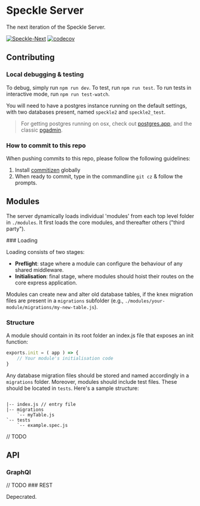 # Speckle Server

The next iteration of the Speckle Server.

[![Speckle-Next](https://circleci.com/gh/Speckle-Next/SpeckleServer.svg?style=svg&circle-token=76eabd350ea243575cbb258b746ed3f471f7ac29)](https://github.com/Speckle-Next/SpeckleServer/) [![codecov](https://codecov.io/gh/Speckle-Next/SpeckleServer/branch/master/graph/badge.svg?token=PHZWVNUVFE)](https://codecov.io/gh/Speckle-Next/SpeckleServer)


## Contributing

### Local debugging & testing

To debug, simply run `npm run dev`. To test, run `npm run test`. To run tests in interactive mode, run `npm run test-watch`.

You will need to have a postgres instance running on the default settings, with two databases present, named `speckle2` and `speckle2_test`.

> For getting postgres running on osx, check out [postgres.app](https://postgresapp.com/), and the classic [pgadmin](https://www.pgadmin.org/download/pgadmin-4-macos/).

### How to commit to this repo
When pushing commits to this repo, please follow the following guidelines: 

1) Install [commitizen](https://www.npmjs.com/package/commitizen#commitizen-for-contributors) globally
3) When ready to commit, type in the commandline `git cz` & follow the prompts.

## Modules

The server dynamically loads individual 'modules' from each top level folder in `./modules`. It first loads the core modules, and thereafter others ("third party"). 

### Loading

Loading consists of two stages: 
- **Preflight**: stage where a module can configure the behaviour of any shared middleware. 
- **Initialisation**: final stage, where modules should hoist their routes on the core express application.

Modules can create new and alter old database tables, if the knex migration files are present in a `migrations` subfolder (e.g., `./modules/your-module/migrations/my-new-table.js`). 

### Structure

A module should contain in its root folder an index.js file that exposes an init function: 

```js
exports.init = ( app ) => {
    // Your module's initialisation code
}
```

Any database migration files should be stored and named accordingly in a `migrations` folder. Moreover, modules should include test files. These should be located in `tests`. Here's a sample structure: 

```

|-- index.js // entry file
|-- migrations
    `-- myTable.js
`-- tests
    `-- example.spec.js

```

// TODO

## API

### GraphQl

// TODO
### REST 

Depecrated.

